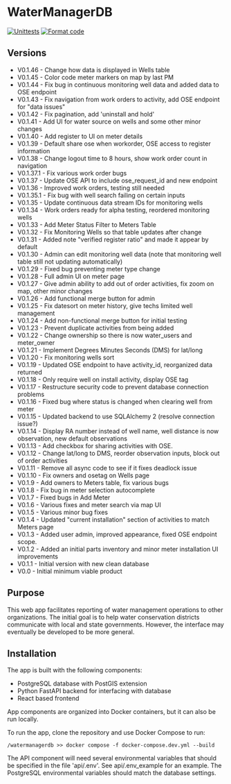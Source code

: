 # WaterManagerDB

[![Unittests](https://github.com/NMWDI/WaterManagerDB/actions/workflows/testing.yml/badge.svg)](https://github.com/NMWDI/WaterManagerDB/actions/workflows/testing.yml)
[![Format code](https://github.com/NMWDI/WaterManagerDB/actions/workflows/format_code.yml/badge.svg)](https://github.com/NMWDI/WaterManagerDB/actions/workflows/format_code.yml)

## Versions
- V0.1.46 - Change how data is displayed in Wells table
- V0.1.45 - Color code meter markers on map by last PM
- V0.1.44 - Fix bug in continuous monitoring well data and added data to OSE endpoint
- V0.1.43 - Fix navigation from work orders to activity, add OSE endpoint for "data issues"
- V0.1.42 - Fix pagination, add 'uninstall and hold'
- V0.1.41 - Add UI for water source on wells and some other minor changes
- V0.1.40 - Add register to UI on meter details
- V0.1.39 - Default share ose when workorder, OSE access to register information
- V0.1.38 - Change logout time to 8 hours, show work order count in navigation
- V0.1.37.1 - Fix various work order bugs
- V0.1.37 - Update OSE API to include ose_request_id and new endpoint
- V0.1.36 - Improved work orders, testing still needed
- V0.1.35.1 - Fix bug with well search failing on certain inputs
- V0.1.35 - Update continuous data stream IDs for monitoring wells
- V0.1.34 - Work orders ready for alpha testing, reordered monitoring wells
- V0.1.33 - Add Meter Status Filter to Meters Table
- V0.1.32 - Fix Monitoring Wells so that table updates after change
- V0.1.31 - Added note "verified register ratio" and made it appear by default
- V0.1.30 - Admin can edit monitoring well data (note that monitoring well table still not updating automatically)
- V0.1.29 - Fixed bug preventing meter type change
- V0.1.28 - Full admin UI on meter page
- V0.1.27 - Give admin ability to add out of order activities, fix zoom on map, other minor changes
- V0.1.26 - Add functional merge button for admin
- V0.1.25 - Fix datesort on meter history, give techs limited well management
- V0.1.24 - Add non-functional merge button for initial testing
- V0.1.23 - Prevent duplicate activities from being added
- V0.1.22 - Change ownership so there is now water_users and meter_owner
- V0.1.21 - Implement Degrees Minutes Seconds (DMS) for lat/long
- V0.1.20 - Fix monitoring wells sort
- V0.1.19 - Updated OSE endpoint to have activity_id, reorganized data returned
- V0.1.18 - Only require well on install activity, display OSE tag
- V0.1.17 - Restructure security code to prevent database connection problems
- V0.1.16 - Fixed bug where status is changed when clearing well from meter
- V0.1.15 - Updated backend to use SQLAlchemy 2 (resolve connection issue?)
- V0.1.14 - Display RA number instead of well name, well distance is now observation, new default observations
- V0.1.13 - Add checkbox for sharing activities with OSE.
- V0.1.12 - Change lat/long to DMS, reorder observation inputs, block out of order activities
- V0.1.11 - Remove all async code to see if it fixes deadlock issue
- V0.1.10 - Fix owners and osetag on Wells page
- V0.1.9 - Add owners to Meters table, fix various bugs
- V0.1.8 - Fix bug in meter selection autocomplete
- V0.1.7 - Fixed bugs in Add Meter
- V0.1.6 - Various fixes and meter search via map UI
- V0.1.5 - Various minor bug fixes
- V0.1.4 - Updated "current installation" section of activities to match Meters page
- V0.1.3 - Added user admin, improved appearance, fixed OSE endpoint scope.
- V0.1.2 - Added an initial parts inventory and minor meter installation UI improvements
- V0.1.1 - Initial version with new clean database
- V0.0 - Initial minimum viable product

## Purpose
This web app facilitates reporting of water management operations to other organizations. The initial goal is to help water conservation districts communicate with local and state governments. However, the interface may eventually be developed to be more general.

## Installation
The app is built with the following components:
* PostgreSQL database with PostGIS extension
* Python FastAPI backend for interfacing with database
* React based frontend

App components are organized into Docker containers, but it can also be run locally.

To run the app, clone the repository and use Docker Compose to run:
```
/watermanagerdb >> docker compose -f docker-compose.dev.yml --build
```

The API component will need several environmental variables that should be specified in the file 'api/.env'. See api/.env_example for an example. The PostgreSQL environmental variables should match the database settings.
